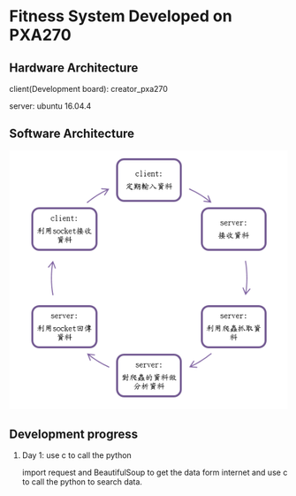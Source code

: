 # Fitness System Developed on PXA270
> 

## Hardware Architecture

client(Development board): creator_pxa270

server: ubuntu 16.04.4

## Software Architecture
![](https://github.com/SLdreaker/college_project_pxa270_fitness/raw/master/image/software.png)
## Development progress

1. Day 1: use c to call the python

	import request and BeautifulSoup to get the data form internet and use c to call the python to search data.

	

	
   




 